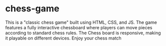 # chess-game
This is a "classic chess game" built using HTML, CSS, and JS. The game features a fully interactive chessboard where players can move pieces according to standard chess rules. The Chess board is responsive, making it playable on different devices. Enjoy your chess match
